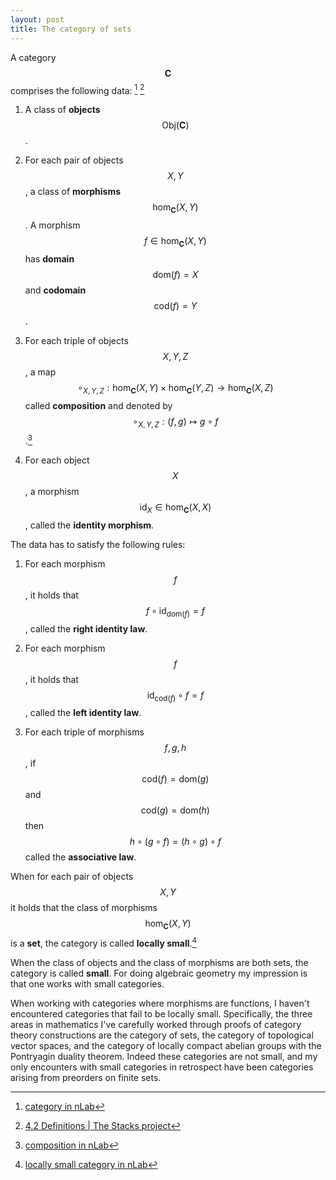 ```yaml
---
layout: post
title: The category of sets
---
```


A category $$\mathbf{C}$$ comprises the following data: [^1] [^2]

[^1]: [category in nLab](https://ncatlab.org/nlab/show/category)

[^2]: [4.2 Definitions \| The Stacks project](https://stacks.math.columbia.edu/tag/0013)

1. A class of **objects** $$\textrm{Obj}(\mathbf{C})$$.

2. For each pair of objects $$X,Y$$, a class of **morphisms** $$\textrm{hom}_{\mathbf{C}}(X,Y)$$. A morphism $$f \in \textrm{hom}_{\mathbf{C}}(X,Y)$$ has **domain** $$\textrm{dom}(f)=X$$ and **codomain** $$\textrm{cod}(f)=Y$$.

3. For each triple of objects $$X,Y,Z$$, a map
$$
\begin{equation}
\circ_{X,Y,Z}:\textrm{hom}_{\mathbf{C}}(X,Y) \times \textrm{hom}_{\mathbf{C}}(Y,Z) \to \textrm{hom}_{\mathbf{C}}(X,Z)
\end{equation}
$$
called **composition** and denoted by $$\circ_{X,Y,Z}:(f,g) \mapsto g \circ f$$.[^3]

4. For each object $$X$$, a morphism $$\textrm{id}_X \in \textrm{hom}_{\mathbf{C}}(X,X)$$, called the **identity morphism**.

[^3]: [composition in nLab](https://ncatlab.org/nlab/show/composition)

The data has to satisfy the following rules:

1. For each morphism $$f$$, it holds that $$f \circ \textrm{id}_{\textrm{dom}(f)} = f$$, called the **right identity law**.

2. For each morphism $$f$$, it holds that $$\textrm{id}_{\textrm{cod}(f)} \circ f = f$$, called the **left identity law**.

3. For each triple of morphisms $$f,g,h$$, if $$\textrm{cod}(f)=\textrm{dom}(g)$$ and $$\textrm{cod}(g)=\textrm{dom}(h)$$ then
$$
\begin{equation}
h \circ (g \circ f) = (h \circ g) \circ f
\end{equation}
$$
called the **associative law**.

When for each pair of objects $$X,Y$$ it holds that the class of morphisms $$\textrm{hom}_{\mathbf{C}}(X,Y)$$
is a **set**, the category is called **locally small**.[^4]

[^4]: [locally small category in nLab](https://ncatlab.org/nlab/show/locally+small+category)

When the class of objects and the class of morphisms are both sets, the category is called **small**.
For doing algebraic geometry my impression is that one works with small categories.

When working with
categories where morphisms are functions, I haven't encountered categories that fail to be locally small.
Specifically, the three areas in mathematics I've carefully worked through proofs of category theory constructions
are the category of sets, the category of topological vector spaces, and the category of locally compact abelian groups with the Pontryagin duality theorem. Indeed these categories are not small, and my only encounters with small
categories in retrospect have been categories arising from preorders on finite sets.